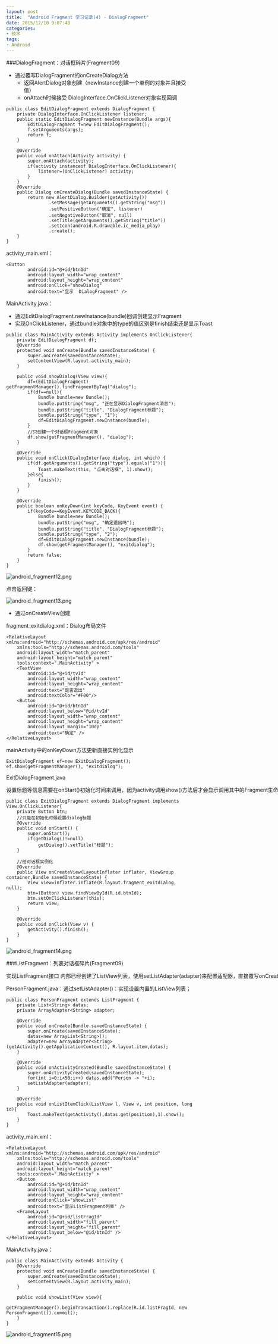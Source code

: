 ```yaml
---
layout: post
title:  "Android Fragment 学习记录(4) - DialogFragment"
date: 2015/12/10 9:07:48 
categories:
- 技术
tags:
- Android
---
```


###DialogFragment：对话框碎片(Fragment09)
- 通过覆写DialogFragment的onCreateDialog方法
	- 返回AlertDialog对象创建（newInstance创建一个单例的对象并且接受值）
	- onAttach时候接受 DialogInterface.OnClickListener对象实现回调

<nobr/>

	public class EditDialogFragment extends DialogFragment {
		private DialogInterface.OnClickListener listener;
		public static EditDialogFragment newInstance(Bundle args){
			EditDialogFragment f=new EditDialogFragment();
			f.setArguments(args);
			return f;
		}
		
		@Override
		public void onAttach(Activity activity) {
			super.onAttach(activity);
			if(activity instanceof DialogInterface.OnClickListener){
				listener=(OnClickListener) activity;
			}
		}
		@Override
		public Dialog onCreateDialog(Bundle savedInstanceState) {
			return new AlertDialog.Builder(getActivity())
					.setMessage(getArguments().getString("msg"))
					.setPositiveButton("确定", listener)
					.setNegativeButton("取消", null)
					.setTitle(getArguments().getString("title"))
					.setIcon(android.R.drawable.ic_media_play)
					.create();
		}
	}

activity_main.xml：

	<Button
	        android:id="@+id/btnId"
	        android:layout_width="wrap_content"
	        android:layout_height="wrap_content"
	        android:onClick="showDialog"
	        android:text="显示  DialogFragment" />

MainActivity.java：

- 通过EditDialogFragment.newInstance(bundle)回调创建显示Fragment
- 实现OnClickListener，通过bundle对象中的type的值区别是finish结束还是显示Toast


<nobr/>

	public class MainActivity extends Activity implements OnClickListener{
		private EditDialogFragment df;
		@Override
		protected void onCreate(Bundle savedInstanceState) {
			super.onCreate(savedInstanceState);
			setContentView(R.layout.activity_main);
		}
		
		public void showDialog(View view){
			df=(EditDialogFragment) getFragmentManager().findFragmentByTag("dialog");
			if(df==null){
				Bundle bundle=new Bundle();
				bundle.putString("msg", "正在显示DialogFragment消息");
				bundle.putString("title", "DialogFragment标题");
				bundle.putString("type", "1");
				df=EditDialogFragment.newInstance(bundle);
			}
			//只创建一个对话框Fragment对象
			df.show(getFragmentManager(), "dialog");
		}
	
		@Override
		public void onClick(DialogInterface dialog, int which) {
			if(df.getArguments().getString("type").equals("1")){
				Toast.makeText(this, "点击对话框", 1).show();
			}else{
				finish();
			}
		}
		
		@Override
		public boolean onKeyDown(int keyCode, KeyEvent event) {
			if(keyCode==KeyEvent.KEYCODE_BACK){
				Bundle bundle=new Bundle();
				bundle.putString("msg", "确定退出吗");
				bundle.putString("title", "DialogFragment标题");
				bundle.putString("type", "2");
				df=EditDialogFragment.newInstance(bundle);
				df.show(getFragmentManager(), "exitdialog"); 
			}
			return false;
		}
	}

![android_fragment12.png]({{site.baseurl}}/public/img/android_fragment12.png)

点击返回键：

![android_fragment13.png]({{site.baseurl}}/public/img/android_fragment13.png)


- 通过onCreateView创建

fragment_exitdialog.xml：Dialog布局文件
	
	<RelativeLayout xmlns:android="http://schemas.android.com/apk/res/android"
	    xmlns:tools="http://schemas.android.com/tools"
	    android:layout_width="match_parent"
	    android:layout_height="match_parent"
	    tools:context=".MainActivity" >
	    <TextView 
	        android:id="@+id/tvId"
	        android:layout_width="wrap_content"
	        android:layout_height="wrap_content"
	        android:text="是否退出"
	        android:textColor="#F00"/>
	    <Button
	        android:id="@+id/btnId"
	        android:layout_below="@id/tvId"
	        android:layout_width="wrap_content"
	        android:layout_height="wrap_content"
	        android:layout_margin="10dp"
	        android:text="确定" />
	</RelativeLayout>

mainActivity中的onKeyDown方法更新直接实例化显示

	ExitDialogFragment ef=new ExitDialogFragment();
	ef.show(getFragmentManager(), "exitdialog");

ExitDialogFragment.java

设置标题等信息需要在onStart()初始化时间来调用，因为activity调用show()方法后才会显示调用其中的Fragment生命周期；

	public class ExitDialogFragment extends DialogFragment implements View.OnClickListener{
		private Button btn;
		//只能在初始化时候设置dialog标题
		@Override
		public void onStart() {
			super.onStart();
			if(getDialog()!=null)
				getDialog().setTitle("标题");
		}
		
		//给对话框实例化
		@Override
		public View onCreateView(LayoutInflater inflater, ViewGroup container,Bundle savedInstanceState) {
			View view=inflater.inflate(R.layout.fragment_exitdialog, null);
			btn=(Button) view.findViewById(R.id.btnId);
			btn.setOnClickListener(this);
			return view;
		}
	
		@Override
		public void onClick(View v) {
			getActivity().finish();
		}
	}


![android_fragment14.png]({{site.baseurl}}/public/img/android_fragment14.png)


###ListFragment：列表对话框碎片(Fragment09)

实现ListFragment接口 内部已经创建了ListView列表，使用setListAdapter(adapter)来配置适配器，直接覆写onCreate方法后，基本上和普通的实现一样

PersonFragment.java：通过setListAdapter()：实现设置内置的ListView列表；

	public class PersonFragment extends ListFragment {
		private List<String> datas;
		private ArrayAdapter<String> adapter;
		
		@Override
		public void onCreate(Bundle savedInstanceState) {
			super.onCreate(savedInstanceState);
			datas=new ArrayList<String>();
			adapter=new ArrayAdapter<String>(getActivity().getApplicationContext(), R.layout.item,datas);
		}
		
		@Override
		public void onActivityCreated(Bundle savedInstanceState) {
			super.onActivityCreated(savedInstanceState);
			for(int i=0;i<50;i++) datas.add("Person -> "+i);
			setListAdapter(adapter);
		}
		
		@Override
		public void onListItemClick(ListView l, View v, int position, long id){
			Toast.makeText(getActivity(),datas.get(position),1).show();
		}
	}

activity_main.xml：

	<RelativeLayout xmlns:android="http://schemas.android.com/apk/res/android"
	    xmlns:tools="http://schemas.android.com/tools"
	    android:layout_width="match_parent"
	    android:layout_height="match_parent"
	    tools:context=".MainActivity" >
	    <Button
	        android:id="@+id/btnId"
	        android:layout_width="wrap_content"
	        android:layout_height="wrap_content"
	        android:onClick="showList"
	        android:text="显示ListFragment列表" />
	    <FrameLayout
	        android:id="@+id/listFragId"
	        android:layout_width="fill_parent"
	        android:layout_height="fill_parent"
	        android:layout_below="@id/btnId" />
	</RelativeLayout>

MainActivity.java：

	public class MainActivity extends Activity {
		@Override
		protected void onCreate(Bundle savedInstanceState) {
			super.onCreate(savedInstanceState);
			setContentView(R.layout.activity_main);
		}
		
		public void showList(View view){
			getFragmentManager().beginTransaction().replace(R.id.listFragId, new PersonFragment()).commit();
		}
	}


![android_fragment15.png]({{site.baseurl}}/public/img/android_fragment15.png)